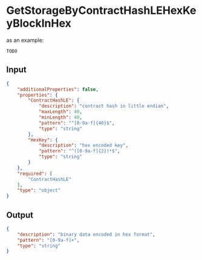 # GetStorageByContractHashLEHexKeyBlockInHex

as an example:

```
TODO
```


## Input

```json
{
    "additionalProperties": false,
    "properties": {
        "ContractHashLE": {
            "description": "contract hash in little endian",
            "maxLength": 40,
            "minLength": 40,
            "pattern": "^[0-9a-f]{40}$",
            "type": "string"
        },
        "HexKey": {
            "description": "hex encoded key",
            "pattern": "^([0-9a-f]{2})*$",
            "type": "string"
        }
    },
    "required": [
        "ContractHashLE"
    ],
    "type": "object"
}
```

## Output

```json
{
    "description": "binary data encoded in hex format",
    "pattern": "[0-9a-f]+",
    "type": "string"
}
```

